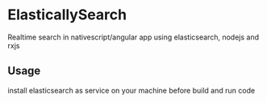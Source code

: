 # ElasticallySearch
Realtime search in nativescript/angular app using elasticsearch, nodejs and rxjs

## Usage

install elasticsearch as service on your machine before build and run code
